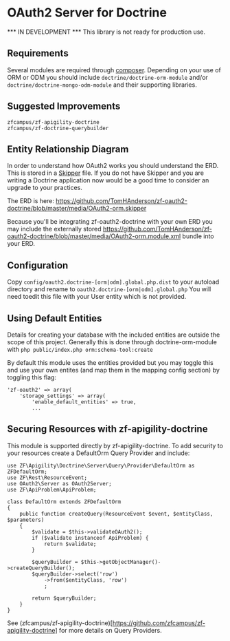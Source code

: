 OAuth2 Server for Doctrine
==========================

*** IN DEVELOPMENT ***
This library is not ready for production use.

Requirements
------------

Several modules are required through [composer](http://getcomposer.org).  Depending on your use of ORM or ODM you should include ```doctrine/doctrine-orm-module``` and/or ```doctrine/doctrine-mongo-odm-module``` and their supporting libraries.


Suggested Improvements
----------------------

```
zfcampus/zf-apigility-doctrine
zfcampus/zf-doctrine-querybuilder
```


Entity Relationship Diagram
---------------------------

In order to understand how OAuth2 works you should understand the ERD.  This is stored in a [Skipper](http://www.skipper18.com) file.  If you do not have Skipper and you are writing a Doctrine application now would be a good time to consider an upgrade to your practices.

The ERD is here: https://github.com/TomHAnderson/zf-oauth2-doctrine/blob/master/media/OAuth2-orm.skipper

Because you'll be integrating zf-oauth2-doctrine with your own ERD you may include the externally stored https://github.com/TomHAnderson/zf-oauth2-doctrine/blob/master/media/OAuth2-orm.module.xml bundle into your ERD.


Configuration
-------------

Copy ```config/oauth2.doctrine-[orm|odm].global.php.dist``` to your autoload directory and rename to ```oauth2.doctrine-[orm|odm].global.php``` You will need toedit this file with your User entity which is not provided.


Using Default Entities
----------------------

Details for creating your database with the included entities are outside the scope of this project.  Generally this is done through doctrine-orm-module with ```php public/index.php orm:schema-tool:create```

By default this module uses the entities provided but you may toggle this and use your own entites (and map them in the mapping config section) by toggling this flag:

```
'zf-oauth2' => array(
    'storage_settings' => array(
        'enable_default_entities' => true,
        ...
```


Securing Resources with zf-apigility-doctrine
------------------------------------------

This module is supported directly by zf-apigility-doctrine.  To add security to your resources create a DefaultOrm Query Provider and include:

```
use ZF\Apigility\Doctrine\Server\Query\Provider\DefaultOrm as ZFDefaultOrm;
use ZF\Rest\ResourceEvent;
use OAuth2\Server as OAuth2Server;
use ZF\ApiProblem\ApiProblem;

class DefaultOrm extends ZFDefaultOrm
{
    public function createQuery(ResourceEvent $event, $entityClass, $parameters)
    {
        $validate = $this->validateOAuth2();
        if ($validate instanceof ApiProblem) {
            return $validate;
        }

        $queryBuilder = $this->getObjectManager()->createQueryBuilder();
        $queryBuilder->select('row')
            ->from($entityClass, 'row')
            ;

        return $queryBuilder;
    }
}

```

See (zfcampus/zf-apigility-doctrine)[https://github.com/zfcampus/zf-apigility-doctrine] for more details on Query Providers.

